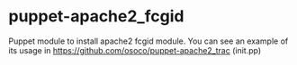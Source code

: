 puppet-apache2_fcgid
====================

Puppet module to install apache2 fcgid module. You can see an example of its usage in https://github.com/osoco/puppet-apache2_trac (init.pp)
